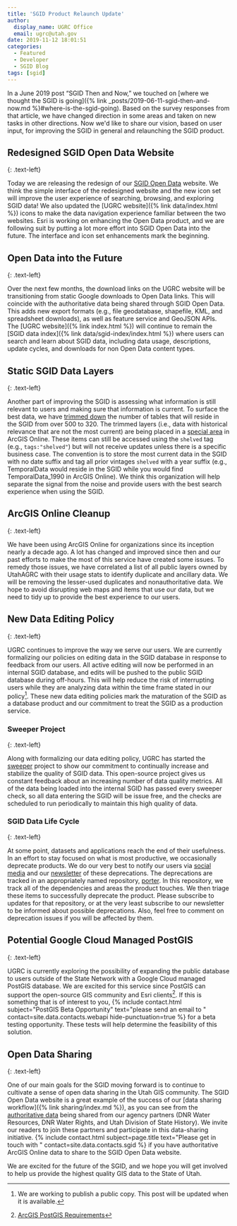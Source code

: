```yaml
---
title: 'SGID Product Relaunch Update'
author:
  display_name: UGRC Office
  email: ugrc@utah.gov
date: 2019-11-12 18:01:51
categories:
  - Featured
  - Developer
  - SGID Blog
tags: [sgid]
---
```


In a June 2019 post “SGID Then and Now,” we touched on [where we thought the SGID is going]({% link _posts/2019-06-11-sgid-then-and-now.md %}#where-is-the-sgid-going). Based on the survey responses from that article, we have changed direction in some areas and taken on new tasks in other directions. Now we'd like to share our vision, based on user input, for improving the SGID in general and relaunching the SGID product.

## Redesigned SGID Open Data Website

{: .text-left}

Today we are releasing the redesign of our [SGID Open Data](https://opendata.gis.utah.gov/) website. We think the simple interface of the redesigned website and the new icon set will improve the user experience of searching, browsing, and exploring SGID data! We also updated the [UGRC website]({% link data/index.html %}) icons to make the data navigation experience familiar between the two websites. Esri is working on enhancing the Open Data product, and we are following suit by putting a lot more effort into SGID Open Data into the future. The interface and icon set enhancements mark the beginning.

## Open Data into the Future

{: .text-left}

Over the next few months, the download links on the UGRC website will be transitioning from static Google downloads to Open Data links. This will coincide with the authoritative data being shared through SGID Open Data. This adds new export formats (e.g., file geodatabase, shapefile, KML, and spreadsheet downloads), as well as feature service and GeoJSON APIs. The [UGRC website]({% link index.html %}) will continue to remain the [SGID data index]({% link data/sgid-index/index.html %}) where users can search and learn about SGID data, including data usage, descriptions, update cycles, and downloads for non Open Data content types.

## Static SGID Data Layers

{: .text-left}

Another part of improving the SGID is assessing what information is still relevant to users and making sure that information is current. To surface the best data, we have [trimmed down](https://docs.google.com/spreadsheets/d/1FNCvSQxgQbFG--k3ZapscsTapbrxtSGlKqMcMLCsTYs/edit#gid=0) the number of tables that will reside in the SGID from over 500 to 320. The trimmed layers (i.e., data with historical relevance that are not the most current) are being placed in a [special area](https://utah.maps.arcgis.com/home/search.html?t=content&q=tags%3A%22shelved%22) in ArcGIS Online. These items can still be accessed using the `shelved` tag (e.g., `tags:"shelved"`) but will not receive updates unless there is a specific business case. The convention is to store the most current data in the SGID with no date suffix and tag all prior vintages `shelved` with a year suffix (e.g., TemporalData would reside in the SGID while you would find TemporalData_1990 in ArcGIS Online). We think this organization will help separate the signal from the noise and provide users with the best search experience when using the SGID.

## ArcGIS Online Cleanup

{: .text-left}

We have been using ArcGIS Online for organizations since its inception nearly a decade ago. A lot has changed and improved since then and our past efforts to make the most of this service have created some issues. To remedy those issues, we have correlated a list of all public layers owned by UtahAGRC with their usage stats to identify duplicate and ancillary data. We will be removing the lesser-used duplicates and nonauthoritative data. We hope to avoid disrupting web maps and items that use our data, but we need to tidy up to provide the best experience to our users.

## New Data Editing Policy

{: .text-left}

UGRC continues to improve the way we serve our users. We are currently formalizing our policies on editing data in the SGID database in response to feedback from our users. All active editing will now be performed in an internal SGID database, and edits will be pushed to the public SGID database during off-hours. This will help reduce the risk of interrupting users while they are analyzing data within the time frame stated in our policy[^policy-link]. These new data editing policies mark the maturation of the SGID as a database product and our commitment to treat the SGID as a production service.

### Sweeper Project

{: .text-left}

Along with formalizing our data editing policy, UGRC has started the [sweeper](https://github.com/agrc/sweeper) project to show our commitment to continually increase and stabilize the quality of SGID data. This open-source project gives us constant feedback about an increasing number of data quality metrics. All of the data being loaded into the internal SGID has passed every sweeper check, so all data entering the SGID will be issue free, and the checks are scheduled to run periodically to maintain this high quality of data.

### SGID Data Life Cycle

{: .text-left}

At some point, datasets and applications reach the end of their usefulness. In an effort to stay focused on what is most productive, we occasionally deprecate products. We do our very best to notify our users via [social media](https://twitter.com/MapUtah) and our [newsletter](https://cdn.forms-content.sg-form.com/61e82d28-f0d5-11ec-847c-a26809937a38) of these deprecations. The deprecations are tracked in an appropriately named repository, [porter](https://github.com/agrc/porter). In this repository, we track all of the dependencies and areas the product touches. We then triage these items to successfully deprecate the product. Please subscribe to updates for that repository, or at the very least subscribe to our newsletter to be informed about possible deprecations. Also, feel free to comment on deprecation issues if you will be affected by them.

## Potential Google Cloud Managed PostGIS

{: .text-left}

UGRC is currently exploring the possibility of expanding the public database to users outside of the State Network with a Google Cloud managed PostGIS database. We are excited for this service since PostGIS can support the open-source GIS community and Esri clients[^esri-requirements]. If this is something that is of interest to you, {% include contact.html subject="PostGIS Beta Opportunity" text="please send an email to " contact=site.data.contacts.webapi hide-punctuation=true %} for a beta testing opportunity. These tests will help determine the feasibility of this solution.

## Open Data Sharing

{: .text-left}

One of our main goals for the SGID moving forward is to continue to cultivate a sense of open data sharing in the Utah GIS community. The SGID Open Data website is a great example of the success of our [data sharing workflow]({% link sharing/index.md %}), as you can see from the [authoritative data](https://opendata.gis.utah.gov/search?source=utah%20dnr%20online%20maps%2Cutah%20division%20of%20water%20resources) being shared from our agency partners (DNR Water Resources, DNR Water Rights, and Utah Division of State History). We invite our readers to join these partners and participate in this data-sharing initiative. {% include contact.html subject=page.title text="Please get in touch with " contact=site.data.contacts.sgid %} if you have authoritative ArcGIS Online data to share to the SGID Open Data website.

We are excited for the future of the SGID, and we hope you will get involved to help us provide the highest quality GIS data to the State of Utah.

[^policy-link]: We are working to publish a public copy. This post will be updated when it is available.
[^esri-requirements]: [ArcGIS PostGIS Requirements](https://pro.arcgis.com/en/pro-app/help/data/geodatabases/manage-postgresql/database-requirements-postgresql.htm)
